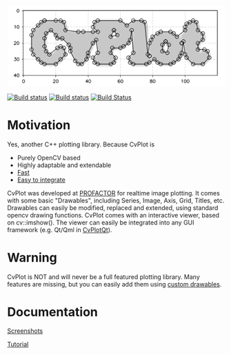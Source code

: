 ![CvPlot](doc/img/contours.PNG)

[![Build status](https://github.com/Profactor/cv-plot/workflows/CI/badge.svg)](https://github.com/Profactor/cv-plot/actions)
[![Build status](https://ci.appveyor.com/api/projects/status/2bqhfcoh0q4w2gc8?svg=true)](https://ci.appveyor.com/project/Profactor/cv-plot)
[![Build Status](https://travis-ci.org/profactor/cv-plot.svg?branch=master)](https://travis-ci.org/profactor/cv-plot)

# Motivation
Yes, another C++ plotting library. Because CvPlot is

- Purely OpenCV based
- Highly adaptable and extendable
- [Fast](doc/img/benchmark.gif)
- [Easy to integrate](doc/tutorial.md#Integration)

CvPlot was developed at [PROFACTOR](https://www.profactor.at/) for realtime image plotting. It comes with some basic "Drawables", including Series, Image, Axis, Grid, Titles, etc. Drawables can easily be modified, replaced and extended, using standard opencv drawing functions. CvPlot comes with an interactive viewer, based on cv::imshow(). The viewer can easily be integrated into any GUI framework (e.g. Qt/Qml in [CvPlotQt](https://github.com/Profactor/cv-plot-qt)).

# Warning
CvPlot is NOT and will never be a full featured plotting library. Many features are missing, but you can easily add them using [custom drawables](doc/tutorial.md#custom-drawables).

# Documentation
[Screenshots](doc/screenshots.md)

[Tutorial](doc/tutorial.md)



